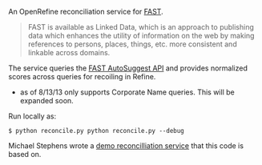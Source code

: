 An OpenRefine reconciliation service for [FAST](http://www.oclc.org/research/activities/fast.html?urlm=159754).

>FAST is available as Linked Data, which is an approach to publishing data which enhances the utility of information on the web by making references to persons, places, things, etc. more consistent and linkable across domains.

The service queries the [FAST AutoSuggest API](http://www.oclc.org/developer/documentation/fast-linked-data-api/request-types) and provides normalized scores across queries for recoiling in Refine.

 * as of 8/13/13 only supports Corporate Name queries.  This will be expanded soon.

Run locally as:
~~~~
$ python reconcile.py python reconcile.py --debug
~~~~

Michael Stephens wrote a [demo reconcilliation service](https://github.com/mikejs/reconcile-demo) that this code is based on.
